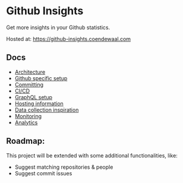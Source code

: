 # Github Insights

Get more insights in your Github statistics.

Hosted at: https://github-insights.coendewaal.com

## Docs

- [Architecture](docs/Architecture/)
- [Github specific setup](docs/Github.md)
- [Committing](docs/Committing.md)
- [CI/CD](docs/CI-CD.md)
- [GraphQL setup](docs/GraphQL.md)
- [Hosting information](docs/Hosting.md)
- [Data collection inspiration](docs/Data-collection-inspiration/)
- [Monitoring](docs/Monitoring.md)
- [Analytics](docs/Analytics.md)

## Roadmap:

This project will be extended with some additional functionalities, like:

- Suggest matching repositories & people
- Suggest commit issues
